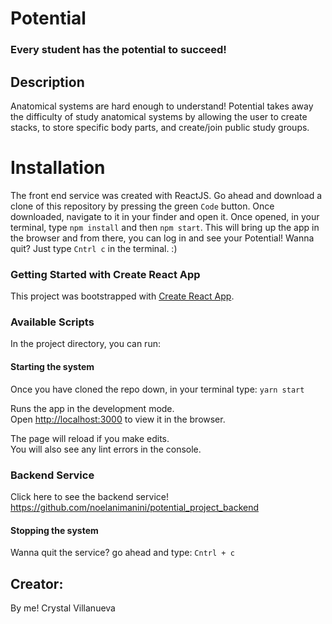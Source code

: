 # Potential 
### Every student has the potential to succeed! 

## Description 
Anatomical systems are hard enough to understand! Potential takes away the difficulty of study anatomical systems by allowing the user to create stacks, to store specific body parts, and create/join public study groups.

# Installation 
  The front end service was created with ReactJS. Go ahead and download a clone of this repository by pressing the green ```Code``` button. 
  Once downloaded, navigate to it in your finder and open it. Once opened, in your terminal, type ```npm install``` and then ```npm start```. This will bring up the app in the browser and from there, you can log in and see your Potential! Wanna quit? Just type ```Cntrl c``` in the terminal. :) 

### Getting Started with Create React App

This project was bootstrapped with [Create React App](https://github.com/facebook/create-react-app).

### Available Scripts

In the project directory, you can run:

#### Starting the system
Once you have cloned the repo down, in your terminal type: ```yarn start```

Runs the app in the development mode.\
Open [http://localhost:3000](http://localhost:3000) to view it in the browser.

The page will reload if you make edits.\
You will also see any lint errors in the console.

### Backend Service 
Click here to see the backend service! https://github.com/noelanimanini/potential_project_backend


#### Stopping the system 
Wanna quit the service? go ahead and type: ```Cntrl + c```

## Creator: 
  By me! Crystal Villanueva 
